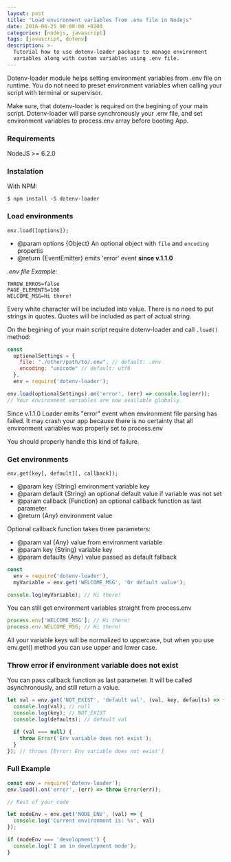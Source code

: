 ```yaml
---
layout: post
title: "Load environment variables from .env file in Nodejs"
date: 2016-06-25 00:00:00 +0200
categories: [nodejs, javascript]
tags: [javascript, dotenv]
description: >-
  Tutorial how to use dotenv-loader package to manage environment
  variables along with custom variables using .env file.
---
```


Dotenv-loader module helps setting environment variables from .env file on runtime.
You do not need to preset environment variables when calling your script with terminal or supervisor.

Make sure, that dotenv-loader is required on the begining of your main script.
Dotenv-loader will parse synchronously your .env file, and set environment variables to process.env array before booting App.

### Requirements

NodeJS >= 6.2.0

### Instalation

With NPM:

```console
$ npm install -S dotenv-loader
```

### Load environments

`env.load([options]);`

* @param options {Object} An optional object with `file` and `encoding` propertis
* @return {EventEmitter} emits 'error' event **since v.1.1.0**


*.env file Example:*

```
THROW_ERROS=false
PAGE_ELEMENTS=100
WELCOME_MSG=Hi there!
```

Every white character will be included into value.
There is no need to put strings in quotes. Quotes will be included as part of actual string.

On the begining of your main script require dotenv-loader and call `.load()` method:

```javascript
const
  optionalSettings = {
    file: "./other/path/to/.env", // default: .env
    encoding: "unicode" // default: utf8
  },
  env = require('dotenv-loader');

env.load(optionalSettings).on('error', (err) => console.log(err));
// Your environment variables are now available globally.
```

Since v.1.1.0 Loader emits "error" event when environment file parsing has failed.
It may crash your app because there is no certainty that all environment variables was properly set to process.env

You should properly handle this kind of failure.

### Get environments

`env.get(key[, default][, callback]);`

* @param key {String} environment variable key
* @param default {String} an optional default value if variable was not set
* @param callback {Function} an optional callback function as last parameter
* @return {Any} environment value

Optional callback function takes three parameters:

* @param val {Any} value from environment variable
* @param key {String} variable key
* @param defaults {Any} value passed as default fallback

```javascript
const
  env = require('dotenv-loader'),
  myVariable = env.get('WELCOME_MSG', 'Or default value');

console.log(myVariable); // Hi there!
```

You can still get environment variables straight from process.env

```javascript
process.env['WELCOME_MSG']; // Hi there!
process.env.WELCOME_MSG; // Hi there!
```

All your variable keys will be normalized to uppercase, but when you use env.get() method you can use upper and lower case.

### Throw error if environment variable does not exist

You can pass callback function as last parameter. It will be called asynchronously, and still return a value.

```javascript
let val = env.get('NOT_EXIST', 'default val', (val, key, defaults) => {
  console.log(val); // null
  console.log(key); // NOT_EXIST
  console.log(defaults); // default val

  if (val === null) {
    throw Error('Env variable does not exist');
  }
}); // throws [Error: Env variable does not exist']
```

### Full Example

```javascript
const env = require('dotenv-loader');
env.load().on('error', (err) => throw Error(err));

// Rest of your code

let nodeEnv = env.get('NODE_ENV', (val) => {
  console.log('Current environment is: %s', val)
});

if (nodeEnv === 'development') {
  console.log('I am in development mode');
}
```
